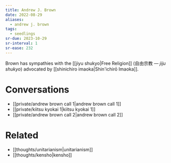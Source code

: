 ```yaml
---
title: Andrew J. Brown
date: 2022-08-29
aliases:
  - andrew j. brown
tags:
  - seedlings
sr-due: 2023-10-29
sr-interval: 1
sr-ease: 232
---
```

Brown has sympathies with the [[jiyu shukyo|Free Religion]] (自由宗教 — _jiju shukyo_) advocated by [[shinichiro imaoka|Shin'ichirō Imaoka]].

# Conversations

- [[private/andrew brown call 1|andrew brown call 1]]
- [[private/kiitsu kyokai 1|kiitsu kyokai 1]]
- [[private/andrew brown call 2|andrew brown call 2]]

# Related

- [[thoughts/unitarianism|unitarianism]]
- [[thoughts/kensho|kensho]]